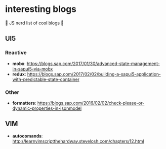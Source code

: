 # interesting blogs
:green_book: JS nerd list of cool blogs :orange_book:

## UI5
### Reactive 
* **mobx**: https://blogs.sap.com/2017/01/30/advanced-state-management-in-sapui5-via-mobx 
* **redux**: https://blogs.sap.com/2017/02/02/building-a-sapui5-application-with-predictable-state-container

### Other
* **formatters**: https://blogs.sap.com/2016/02/02/check-please-or-dynamic-properties-in-jsonmodel


## VIM
* **autocomands**: http://learnvimscriptthehardway.stevelosh.com/chapters/12.html

    
